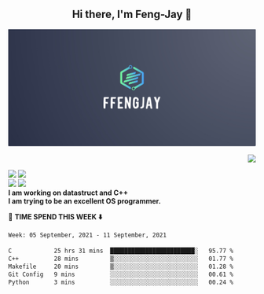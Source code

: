 <h2 align="center"> Hi there, I'm Feng-Jay 👋 </h2>  

![](https://github.com/Feng-Jay/DataStruct/blob/master/Image/1.png)  

<img align="right" src="https://github-readme-stats.vercel.app/api?username=Feng-Jay&show_icons=true&icon_color=CE1D2D&text_color=718096&bg_color=ffffff&hide_title=true" />


&emsp;

![](https://visitor-badge.glitch.me/badge?page_id=Feng-Jay.readme)
![](https://img.shields.io/badge/Concentrate-Cpp-blue)  
![](https://img.shields.io/badge/Rust-primer-orange)
![](https://img.shields.io/badge/Target-OS-9cf)  
**I am working on datastruct and C++**  
**I am trying to be an excellent OS programmer.**  


📘 **TIME SPEND THIS WEEK ⬇️**
<!--START_SECTION:waka-->
```text
Week: 05 September, 2021 - 11 September, 2021

C            25 hrs 31 mins  ████████████████████████░   95.77 % 
C++          28 mins         ▒░░░░░░░░░░░░░░░░░░░░░░░░   01.77 % 
Makefile     20 mins         ▒░░░░░░░░░░░░░░░░░░░░░░░░   01.28 % 
Git Config   9 mins          ░░░░░░░░░░░░░░░░░░░░░░░░░   00.61 % 
Python       3 mins          ░░░░░░░░░░░░░░░░░░░░░░░░░   00.24 % 
```
<!--END_SECTION:waka-->
